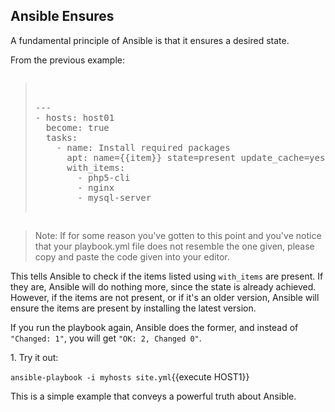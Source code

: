 ## Ansible Ensures
A fundamental principle of Ansible is that it ensures a desired state.

From the previous example:

<pre class="file" data-filename="playbook.yml"><blockquote>

---
- hosts: host01
  become: true
  tasks:
    - name: Install required packages
      apt: name={{item}} state=present update_cache=yes
      with_items:
        - php5-cli
        - nginx
        - mysql-server

</blockquote></pre>


>Note: If for some reason you've gotten to this point and you've notice that your playbook.yml file does not resemble the one given, please copy and paste the code given into your editor.

This tells Ansible to check if the items listed using `with_items` are present. If they are, Ansible will do nothing more, since the state is already achieved. However, if the items are not present, or if it's an older version, Ansible will ensure the items are present by installing the latest version.

If you run the playbook again, Ansible does the former, and instead of `"Changed: 1"`, you will get `"OK: 2, Changed 0"`.

1\. Try it out:

`ansible-playbook -i myhosts site.yml`{{execute HOST1}}

This is a simple example that conveys a powerful truth about Ansible.

